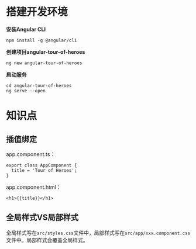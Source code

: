 # 搭建开发环境

**安装Angular CLI**

```
npm install -g @angular/cli
```

**创建项目angular-tour-of-heroes**

```
ng new angular-tour-of-heroes
```

**启动服务**

```
cd angular-tour-of-heroes
ng serve --open
```

# 知识点

## 插值绑定

app.component.ts：

```
export class AppComponent {
  title = 'Tour of Heroes';
}
```

app.component.html：

```
<h1>{{title}}</h1>
```

## 全局样式VS局部样式

全局样式写在`src/styles.css`文件中，局部样式写在`src/app/xxx.component.css`文件中。局部样式会覆盖全局样式。

